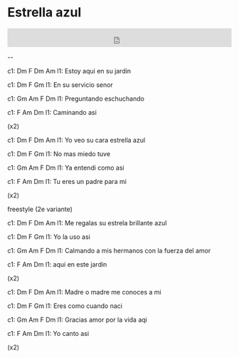 ---
---

# Estrella azul

<iframe style="border: 0; width: 100%; height: 42px;" src="https://bandcamp.com/EmbeddedPlayer/album=1036049909/size=small/bgcol=ffffff/linkcol=0687f5/track=3531957286/transparent=true/" seamless><a href="https://maureenji.bandcamp.com/album/ceremony">Ceremony by Bettina Maureenji feat. Narayan Dass</a></iframe>

--

c1:   Dm     F    Dm     Am
l1: Estoy aqui en su jardin

c1: Dm         F     Gm
l1: En su servicio senor

c1: Gm     Am     F   Dm
l1: Preguntando eschuchando

c1: F  Am      Dm
l1: Caminando asi

(x2)

c1:    Dm      F     Dm       Am
l1: Yo veo su cara estrella azul

c1: Dm        F    Gm
l1: No mas miedo tuve

c1: Gm       Am     F    Dm
l1: Ya entendi    como asi

c1:    F      Am          Dm
l1: Tu eres un padre para mi

(x2)

freestyle (2e variante)

c1:      Dm          F       Dm       Am
l1: Me regalas su estrela brillante azul

c1: Dm     F   Gm
l1: Yo la uso asi

c1:    Gm              Am            F          Dm
l1: Calmando a mis hermanos con la fuerza del amor

c1:   F    Am        Dm
l1: aqui en este jardin

(x2)

c1: Dm       F         Dm       Am
l1: Madre o madre me conoces a mi

c1: Dm          F       Gm
l1: Eres como cuando naci

c1: Gm       Am         F    Dm
l1: Gracias amor por la vida aqi

c1:    F  Am  Dm
l1: Yo canto asi

(x2)


